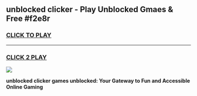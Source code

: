 
## unblocked clicker - Play Unblocked Gmaes & Free #f2e8r
<h3>
<a href="https://news.freeplayer.one?title=unblocked_clicker&ref=26F">CLICK TO PLAY</a></h3>
<hr>

<h3>
<a href="https://news.freeplayer.one?title=unblocked_clicker&ref=26F">CLICK 2 PLAY</a>
  
</h3>

<a href="https://news.freeplayer.one?title=unblocked_clicker&ref=26F/"><img src="https://clearcache.store/games.png"></a>


**unblocked clicker games unblocked: Your Gateway to Fun and Accessible Online Gaming**
